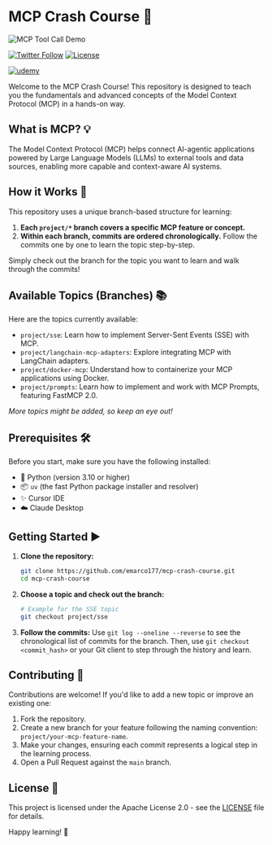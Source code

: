 # MCP Crash Course 🚀
![MCP Tool Call Demo](/static/mcp-tool-call.gif)


[![Twitter Follow](https://img.shields.io/twitter/follow/EdenMarco177?style=social)](https://twitter.com/EdenMarco177)
[![License](https://img.shields.io/badge/License-Apache%202.0-blue.svg)](LICENSE)

[![udemy](https://img.shields.io/badge/MCP%20Udemy%20Course%20Coupon%20%2412.99-brightgreen)](https://www.udemy.com/course/modelcontextprotocol/?couponCode=AUGUST-2025)

Welcome to the MCP Crash Course! This repository is designed to teach you the fundamentals and advanced concepts of the Model Context Protocol (MCP) in a hands-on way.

## What is MCP? 💡

The Model Context Protocol (MCP) helps connect AI-agentic applications powered by Large Language Models (LLMs) to external tools and data sources, enabling more capable and context-aware AI systems.

## How it Works 🤔

This repository uses a unique branch-based structure for learning:

1.  **Each `project/*` branch covers a specific MCP feature or concept.**
2.  **Within each branch, commits are ordered chronologically.** Follow the commits one by one to learn the topic step-by-step.

Simply check out the branch for the topic you want to learn and walk through the commits!

## Available Topics (Branches) 📚

Here are the topics currently available:

*   `project/sse`: Learn how to implement Server-Sent Events (SSE) with MCP.
*   `project/langchain-mcp-adapters`: Explore integrating MCP with LangChain adapters.
*   `project/docker-mcp`: Understand how to containerize your MCP applications using Docker.
*   `project/prompts`: Learn how to implement and work with MCP Prompts, featuring FastMCP 2.0.

*More topics might be added, so keep an eye out!*

## Prerequisites 🛠️

Before you start, make sure you have the following installed:

*   🐍 Python (version 3.10 or higher)
*   📦 `uv` (the fast Python package installer and resolver)
*   ✨ Cursor IDE
*   ☁️ Claude Desktop

## Getting Started ▶️

1.  **Clone the repository:**
    ```bash
    git clone https://github.com/emarco177/mcp-crash-course.git
    cd mcp-crash-course
    ```
2.  **Choose a topic and check out the branch:**
    ```bash
    # Example for the SSE topic
    git checkout project/sse
    ```
3.  **Follow the commits:** Use `git log --oneline --reverse` to see the chronological list of commits for the branch. Then, use `git checkout <commit_hash>` or your Git client to step through the history and learn.

## Contributing 🤝

Contributions are welcome! If you'd like to add a new topic or improve an existing one:

1.  Fork the repository.
2.  Create a new branch for your feature following the naming convention: `project/your-mcp-feature-name`.
3.  Make your changes, ensuring each commit represents a logical step in the learning process.
4.  Open a Pull Request against the `main` branch.

## License 📄

This project is licensed under the Apache License 2.0 - see the [LICENSE](LICENSE) file for details.

Happy learning! 🎉


